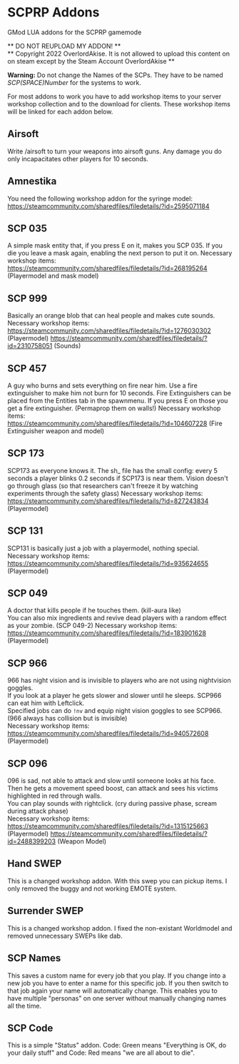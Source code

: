 # SCPRP Addons
GMod LUA addons for the SCPRP gamemode

** DO NOT REUPLOAD MY ADDON! **  
** Copyright 2022 OverlordAkise. It is not allowed to upload this content on on steam except by the Steam Account OverlordAkise **

**Warning:** Do not change the Names of the SCPs. They have to be named _SCP(SPACE)Number_ for the systems to work.  

For most addons to work you have to add workshop items to your server workshop collection and to the download for clients. These workshop items will be linked for each addon below.  

## Airsoft
Write /airsoft to turn your weapons into airsoft guns. Any damage you do only incapacitates other players for 10 seconds.

## Amnestika
You need the following workshop addon for the syringe model:  
https://steamcommunity.com/sharedfiles/filedetails/?id=2595071184

## SCP 035
A simple mask entity that, if you press E on it, makes you SCP 035. If you die you leave a mask again, enabling the next person to put it on.
Necessary workshop items:  
https://steamcommunity.com/sharedfiles/filedetails/?id=268195264 (Playermodel and mask model)

## SCP 999
Basically an orange blob that can heal people and makes cute sounds.
Necessary workshop items:  
https://steamcommunity.com/sharedfiles/filedetails/?id=1276030302 (Playermodel)
https://steamcommunity.com/sharedfiles/filedetails/?id=2310758051 (Sounds)

## SCP 457
A guy who burns and sets everything on fire near him. Use a fire extinguisher to make him not burn for 10 seconds. Fire Extinguishers can be placed from the Entities tab in the spawnmenu. If you press E on those you get a fire extinguisher. (Permaprop them on walls!)
Necessary workshop items:  
https://steamcommunity.com/sharedfiles/filedetails/?id=104607228 (Fire Extinguisher weapon and model)

## SCP 173
SCP173 as everyone knows it. The sh_ file has the small config: every 5 seconds a player blinks 0.2 seconds if SCP173 is near them. Vision doesn't go through glass (so that researchers can't freeze it by watching experiments through the safety glass)
Necessary workshop items:  
https://steamcommunity.com/sharedfiles/filedetails/?id=827243834 (Playermodel)

## SCP 131
SCP131 is basically just a job with a playermodel, nothing special.  
Necessary workshop items:
https://steamcommunity.com/sharedfiles/filedetails/?id=935624655 (Playermodel)


## SCP 049
A doctor that kills people if he touches them. (kill-aura like)  
You can also mix ingredients and revive dead players with a random effect as your zombie. (SCP 049-2)
Necessary workshop items:
https://steamcommunity.com/sharedfiles/filedetails/?id=183901628 (Playermodel)

## SCP 966
966 has night vision and is invisible to players who are not using nightvision goggles.  
If you look at a player he gets slower and slower until he sleeps. SCP966 can eat him with Leftclick.  
Specified jobs can do `!nv` and equip night vision goggles to see SCP966. (966 always has collision but is invisible)  
Necessary workshop items:
https://steamcommunity.com/sharedfiles/filedetails/?id=940572608 (Playermodel)

## SCP 096
096 is sad, not able to attack and slow until someone looks at his face.  
Then he gets a movement speed boost, can attack and sees his victims highlighted in red through walls.  
You can play sounds with rightclick. (cry during passive phase, scream during attack phase)  
Necessary workshop items:
https://steamcommunity.com/sharedfiles/filedetails/?id=1315125663 (Playermodel)
https://steamcommunity.com/sharedfiles/filedetails/?id=2488399203 (Weapon Model)

## Hand SWEP
This is a changed workshop addon. With this swep you can pickup items. I only removed the buggy and not working EMOTE system.  

## Surrender SWEP
This is a changed workshop addon. I fixed the non-existant Worldmodel and removed unnecessary SWEPs like dab.  

## SCP Names
This saves a custom name for every job that you play. If you change into a new job you have to enter a name for this specific job. If you then switch to that job again your name will automatically change. This enables you to have multiple "personas" on one server without manually changing names all the time.  

## SCP Code
This is a simple "Status" addon. Code: Green means "Everything is OK, do your daily stuff" and Code: Red means "we are all about to die".  
  
